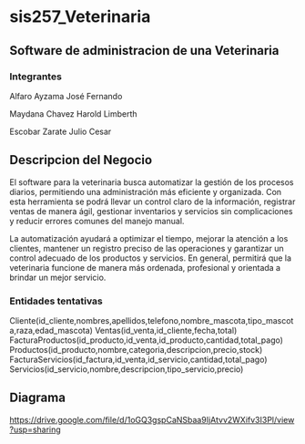 # sis257_Veterinaria
## Software de administracion de una Veterinaria
### Integrantes
Alfaro Ayzama José Fernando

Maydana Chavez Harold Limberth

Escobar Zarate Julio Cesar

## Descripcion del Negocio
El software para la veterinaria busca automatizar la gestión de los procesos diarios, permitiendo una administración más eficiente y organizada. Con esta herramienta se podrá llevar un control claro de la información, registrar ventas de manera ágil, gestionar inventarios y servicios sin complicaciones y reducir errores comunes del manejo manual.

La automatización ayudará a optimizar el tiempo, mejorar la atención a los clientes, mantener un registro preciso de las operaciones y garantizar un control adecuado de los productos y servicios. En general, permitirá que la veterinaria funcione de manera más ordenada, profesional y orientada a brindar un mejor servicio.
### Entidades tentativas
Cliente(id_cliente,nombres,apellidos,telefono,nombre_mascota,tipo_mascota,raza,edad_mascota)
Ventas(id_venta,id_cliente,fecha,total)
FacturaProductos(id_producto,id_venta,id_producto,cantidad,total_pago)
Productos(id_producto,nombre,categoria,descripcion,precio,stock)
FacturaServicios(id_factura,id_venta,id_servicio,cantidad,total_pago)
Servicios(id_servicio,nombre,descripcion,tipo_servicio,precio)

## Diagrama
https://drive.google.com/file/d/1oGQ3gspCaNSbaa9IjAtvv2WXifv3I3Pl/view?usp=sharing

